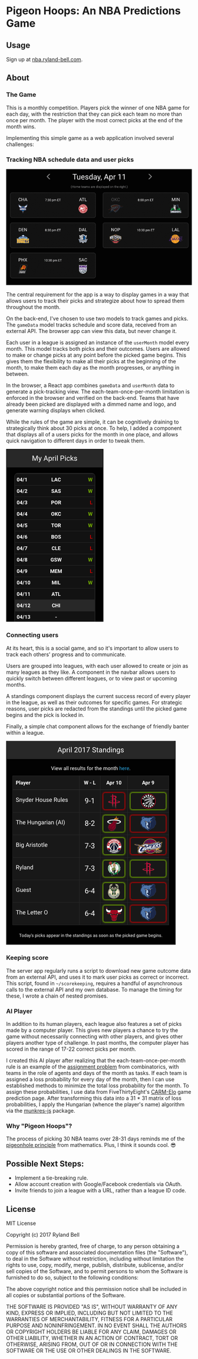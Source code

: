 # Pigeon Hoops: An NBA Predictions Game

## Usage
Sign up at [nba.ryland-bell.com](nba.ryland-bell.com).
## About

### The Game
This is a monthly competition. Players pick the winner of one NBA game for each day, with the restriction that they can pick each team no more than once per month. The player with the most correct picks at the end of the month wins.

Implementing this simple game as a web application involved several challenges:

### Tracking NBA schedule data and user picks

<img src="./media/daily-picks.gif">

The central requirement for the app is a way to display games in a way that allows users to track their picks and strategize about how to spread them throughout the month.

On the back-end, I've chosen to use two models to track games and picks. The `gameData` model tracks schedule and score data, received from an external API. The browser app can view this data, but never change it. 

Each user in a league is assigned an instance of the `userMonth` model every month. This model tracks both picks and their outcomes. Users are allowed to make or change picks at any point before the picked game begins. This gives them the flexibility to make all their picks at the beginning of the month, to make them each day as the month progresses, or anything in between.

In the browser, a React app combines `gameData` and `userMonth` data to generate a pick-tracking view. The each-team-once-per-month limitation is enforced in the browser and verified on the back-end. Teams that have already been picked are displayed with a dimmed name and logo, and generate warning displays when clicked.

While the rules of the game are simple, it can be cognitively draining to strategically think about 30 picks at once. To help, I added a component that displays all of a users picks for the month in one place, and allows quick navigation to different days in order to tweak them.

<img src="./media/monthly-picks-sidebar.png">

### Connecting users

At its heart, this is a social game, and so it's important to allow users to track each others' progress and to communicate. 

Users are grouped into leagues, with each user allowed to create or join as many leagues as they like. A component in the navbar allows users to quickly switch between different leagues, or to view past or upcoming months.

A standings component displays the current success record of every player in the league, as well as their outcomes for specific games. For strategic reasons, user picks are redacted from the standings until the picked game begins and the pick is locked in.

Finally, a simple chat component allows for the exchange of friendly banter within a league.

<img src="./media/standings.png">

### Keeping score
The server app regularly runs a script to download new game outcome data from an external API, and uses it to mark user picks as correct or incorrect. This script, found in `~/scorekeeping`, requires a handful of asynchronous calls to the external API and my own database. To manage the timing for these, I wrote a chain of nested promises.

### AI Player
In addition to its human players, each league also features a set of picks made by a computer player. This gives new players a chance to try the game without necessarily connecting with other players, and gives other players another type of challenge. In past months, the computer player has scored in the range of 17-22 correct picks per month.

I created this AI player after realizing that the each-team-once-per-month rule is an example of the [assignment problem](https://en.wikipedia.org/wiki/Assignment_problem) from combinatorics, with teams in the role of agents and days of the month as tasks. If each team is assigned a loss probability for every day of the month, then I can use established methods to minimize the total loss probability for the month. To assign these probabilities, I use data from FiveThirtyEight's [CARM-Elo](https://projects.fivethirtyeight.com/2018-nba-predictions/games/) game prediction page. After transforming this data into a 31 * 31 matrix of loss probabilities, I apply the Hungarian (whence the player's name) algorithm via the [munkres-js](https://www.npmjs.com/package/munkres-js) package.

### Why "Pigeon Hoops"?
The process of picking 30 NBA teams over 28-31 days reminds me of the [pigeonhole principle](https://en.wikipedia.org/wiki/Pigeonhole_principle) from mathematics. Plus, I think it sounds cool. 😎 

## Possible Next Steps:
* Implement a tie-breaking rule.
* Allow account creation with Google/Facebook credentials via OAuth.
* Invite friends to join a league with a URL, rather than a league ID code.

## License

MIT License

Copyright (c) 2017 Ryland Bell

Permission is hereby granted, free of charge, to any person obtaining a copy
of this software and associated documentation files (the "Software"), to deal
in the Software without restriction, including without limitation the rights
to use, copy, modify, merge, publish, distribute, sublicense, and/or sell
copies of the Software, and to permit persons to whom the Software is
furnished to do so, subject to the following conditions:

The above copyright notice and this permission notice shall be included in all
copies or substantial portions of the Software.

THE SOFTWARE IS PROVIDED "AS IS", WITHOUT WARRANTY OF ANY KIND, EXPRESS OR
IMPLIED, INCLUDING BUT NOT LIMITED TO THE WARRANTIES OF MERCHANTABILITY,
FITNESS FOR A PARTICULAR PURPOSE AND NONINFRINGEMENT. IN NO EVENT SHALL THE
AUTHORS OR COPYRIGHT HOLDERS BE LIABLE FOR ANY CLAIM, DAMAGES OR OTHER
LIABILITY, WHETHER IN AN ACTION OF CONTRACT, TORT OR OTHERWISE, ARISING FROM,
OUT OF OR IN CONNECTION WITH THE SOFTWARE OR THE USE OR OTHER DEALINGS IN THE
SOFTWARE.